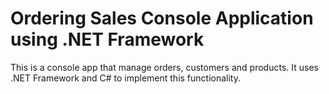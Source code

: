 # Ordering Sales Console Application using .NET Framework

This is a console app that manage orders, customers and products. It uses .NET Framework and C# to implement this functionality.